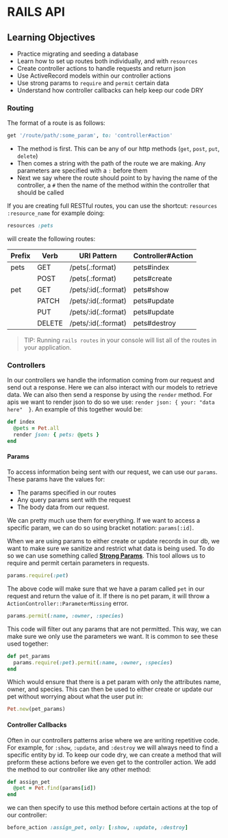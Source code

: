 # RAILS API

## Learning Objectives
- Practice migrating and seeding a database
- Learn how to set up routes both individually, and with `resources`
- Create controller actions to handle requests and return json
- Use ActiveRecord models within our controller actions
- Use strong params to `require` and `permit` certain data
- Understand how controller callbacks can help keep our code DRY

### Routing

The format of a route is as follows:
```ruby
get '/route/path/:some_param', to: 'controller#action'
```
- The method is first. This can be any of our http methods (`get`, `post`, `put`, `delete`)
- Then comes a string with the path of the route we are making. Any parameters are specified with a `:` before them
- Next we say where the route should point to by having the name of the controller, a `#` then the name of the method within the controller that should be called 

If you are creating full RESTful routes, you can use the shortcut: `resources :resource_name` for example doing:
```ruby
resources :pets
```
will create the following routes:

| Prefix | Verb | URI Pattern | Controller#Action |
---------|------|-------------|-------------------|
|pets|GET|/pets(.:format)|pets#index|
| |POST|/pets(.:format)|pets#create|
|pet|GET|/pets/:id(.:format)|pets#show|
||PATCH|/pets/:id(.:format)|pets#update|
||PUT|/pets/:id(.:format)|pets#update|
||DELETE|/pets/:id(.:format)|pets#destroy|


> TIP: Running `rails routes` in your console will list all of the routes in your application.

### Controllers

In our controllers we handle the information coming from our request and send out a response. Here we can also interact with our models to retrieve data. We can also then send a response by using the `render` method. For apis we want to render json to do so we use: `render json: { your: "data here"  }`. An example of this together would be:

```ruby
def index 
  @pets = Pet.all
  render json: { pets: @pets }
end
```

#### Params

To access information being sent with our request, we can use our `params`. These params have the values for:
- The params specified in our routes
- Any query params sent with the request
- The body data from our request.

We can pretty much use them for everything. If we want to access a specific param, we can do so using bracket notation: `params[:id]`. 

When we are using params to either create or update records in our db, we want to make sure we sanitize and restrict what data is being used. To do so we can use something called [**Strong Params**](https://guides.rubyonrails.org/action_controller_overview.html#strong-parameters). This tool allows us to require and permit certain parameters in requests. 

```ruby
params.require(:pet)
```

The above code will make sure that we have a param called `pet` in our request and return the value of it. If there is no pet param, it will throw a `ActionController::ParameterMissing` error. 

```ruby
params.permit(:name, :owner, :species)
```

This code will filter out any params that are not permitted. This way, we can make sure we only use the parameters we want. It is common to see these used together:

```ruby 
def pet_params
  params.require(:pet).permit(:name, :owner, :species)
end
```

Which would ensure that there is a pet param with only the attributes name, owner, and species. This can then be used to either create or update our pet without worrying about what the user put in:

```ruby
Pet.new(pet_params)
```

#### Controller Callbacks

Often in our controllers patterns arise where we are writing repetitive code. For example, for `:show`, `:update`, and `:destroy` we will always need to find a specific entity by id. To keep our code dry, we can create a method that will preform these actions before we even get to the controller action. We add the method to our controller like any other method:

```ruby
def assign_pet 
  @pet = Pet.find(params[id])
end
```

we can then specify to use this method before certain actions at the top of our controller:

```ruby
before_action :assign_pet, only: [:show, :update, :destroy]
```





